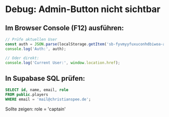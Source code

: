 # Debug: Admin-Button nicht sichtbar

## Im Browser Console (F12) ausführen:

```javascript
// Prüfe aktuellen User
const auth = JSON.parse(localStorage.getItem('sb-fyvmyyfuxuconhdbiwoa-auth-token'));
console.log('Auth:', auth);

// Oder direkt:
console.log('Current User:', window.location.href);
```

## In Supabase SQL prüfen:
```sql
SELECT id, name, email, role 
FROM public.players 
WHERE email = 'mail@christianspee.de';
```

Sollte zeigen: role = 'captain'
